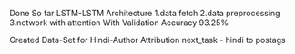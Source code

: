 Done So far LSTM-LSTM Architecture
1.data fetch
2.data preprocessing
3.network with attention
With Validation Accuracy 93.25%

Created Data-Set for Hindi-Author Attribution
next_task - hindi to postags
